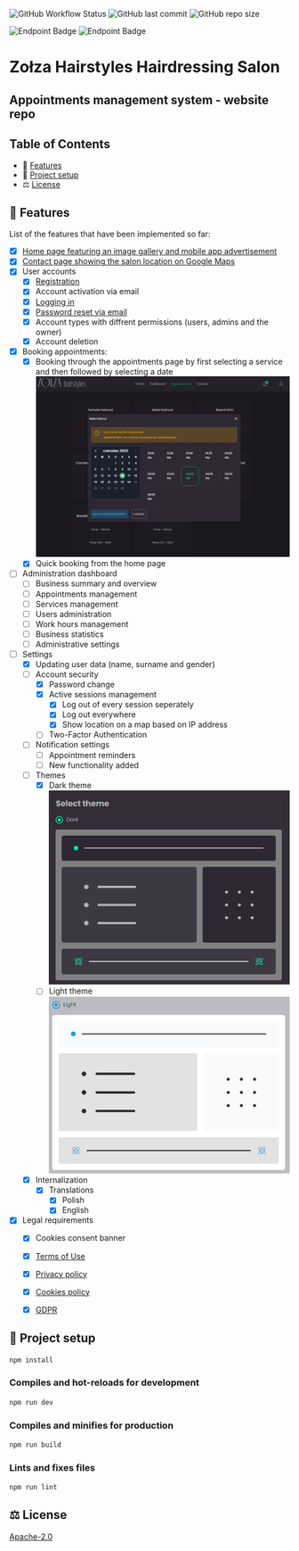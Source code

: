 ![GitHub Workflow Status](https://img.shields.io/github/actions/workflow/status/MePhew-GonteQ-Industries/zolza-hairstyles-web/build-deploy.yml?logo=bilibili&style=for-the-badge) ![GitHub last commit](https://img.shields.io/github/last-commit/MePhew-GonteQ-Industries/zolza-hairstyles-web?color=8bd5ca&logo=starship&style=for-the-badge) ![GitHub repo size](https://img.shields.io/github/repo-size/MePhew-GonteQ-Industries/zolza-hairstyles-web?logo=github&style=for-the-badge)

![Endpoint Badge](https://img.shields.io/endpoint?url=https%3A%2F%2Fraw.githubusercontent.com%2FMePhew-GonteQ-Industries%2Fzolza-hairstyles-uptime%2Fmaster%2Fapi%2Fzolza-hairstyles%2Fuptime.json&style=for-the-badge)
![Endpoint Badge](https://img.shields.io/endpoint?url=https%3A%2F%2Fraw.githubusercontent.com%2FMePhew-GonteQ-Industries%2Fzolza-hairstyles-uptime%2Fmaster%2Fapi%2Fzolza-hairstyles%2Fresponse-time.json&style=for-the-badge)

# Zołza Hairstyles Hairdressing Salon

## Appointments management system - website repo

## Table of Contents

- 🧩 [Features](#features)
- 🚀 [Project setup](#project-setup)
- ⚖️ [License](#license)

## <a name="features">🧩 Features</a>

List of the features that have been implemented so far:

- [x] [Home page featuring an image gallery and mobile app advertisement](https://zolza-hairstyles.pl/)
- [x] [Contact page showing the salon location on Google Maps](https://zolza-hairstyles.pl/contact)
- [x] User accounts
  - [x] [Registration](https://zolza-hairstyles.pl/sign-up)
  - [x] Account activation via email
  - [x] [Logging in](https://zolza-hairstyles.pl/sign-up)
  - [x] [Password reset via email](https://zolza-hairstyles.pl/password-reset)
  - [x] Account types with diffrent permissions (users, admins and the owner)
  - [x] Account deletion
- [X] Booking appointments:
  - [x] Booking through the appointments page by first selecting a service and then followed by selecting a date
        ![Alt text](/screenshots/appointment-booking.png "Appointment Booking")
  - [X] Quick booking from the home page
- [ ] Administration dashboard
  - [ ] Business summary and overview
  - [ ] Appointments management
  - [ ] Services management
  - [ ] Users administration
  - [ ] Work hours management
  - [ ] Business statistics
  - [ ] Administrative settings
- [ ] Settings
  - [x] Updating user data (name, surname and gender)
  - [ ] Account security
    - [x] Password change
    - [x] Active sessions management
      - [x] Log out of every session seperately
      - [x] Log out everywhere
      - [x] Show location on a map based on IP address
    - [ ] Two-Factor Authentication
  - [ ] Notification settings
    - [ ] Appointment reminders
    - [ ] New functionality added
  - [ ] Themes
    - [x] Dark theme
          ![Alt text](/screenshots/dark-theme.png "Dark theme preview")
    - [ ] Light theme
          ![Alt text](/screenshots/light-theme.png "Light theme preview")
  - [x] Internalization
    - [x] Translations
      - [x] Polish
      - [x] English
- [x] Legal requirements
  - [x] Cookies consent banner
  - [x] [Terms of Use](https://zolza-hairstyles.pl/terms-of-use)
  - [x] [Privacy policy](https://zolza-hairstyles.pl/privacy-policy)
  - [x] [Cookies policy](https://zolza-hairstyles.pl/cookies-policy)
  - [x] [GDPR](https://zolza-hairstyles.pl/rodo)


## <a name="project-setup">🚀 Project setup</a>

```bash
npm install
```

### Compiles and hot-reloads for development

```bash
npm run dev
```

### Compiles and minifies for production

```bash
npm run build
```

### Lints and fixes files

```bash
npm run lint
```

## <a name="license">⚖️ License</a>

[ Apache-2.0](./LICENSE)
